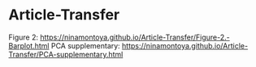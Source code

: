 # Article-Transfer

Figure 2: https://ninamontoya.github.io/Article-Transfer/Figure-2.-Barplot.html
PCA supplementary: https://ninamontoya.github.io/Article-Transfer/PCA-supplementary.html

